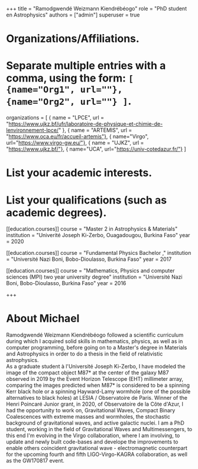 +++
title = "Ramodgwendé Weizmann Kiendrébéogo"
role = "PhD student en Astrophysics"
authors = ["admin"]
superuser = true

# Organizations/Affiliations.
#   Separate multiple entries with a comma, using the form: `[ {name="Org1", url=""}, {name="Org2", url=""} ]`.
organizations = [ { name = "LPCE", url = "https://www.ujkz.bf/ufr/laboratoire-de-physique-et-chimie-de-lenvironnement-lpce/" }, { name = "ARTEMIS", url = "https://www.oca.eu/fr/accueil-artemis"}, { name="Virgo", url="https://www.virgo-gw.eu/"}, { name = "UJKZ", url = "https://www.ujkz.bf/"}, { name="UCA", url="https://univ-cotedazur.fr/"} ]

# List your academic interests.


# List your qualifications (such as academic degrees).

[[education.courses]]
  course = "Master 2 in Astrophysics & Materials"
  institution = "Univerité Joseph Ki-Zerbo, Ouagadougou,  Burkina Faso"
  year = 2020

[[education.courses]]
  course = "Fundamental Physics Bachelor ,"
  institution = "Université Nazi Boni, Bobo-Dioulasso, Burkina Faso"
  year = 2017

[[education.courses]]
  course = "Mathematics, Physics and computer sciences (MPI) two year university degree"
  institution = "Université Nazi Boni, Bobo-Dioulasso, Burkina Faso"
  year = 2016
 
+++

# About Michael


Ramodgwendé Weizmann Kiendrébéogo followed a scientific curriculum during which I acquired solid skills in mathematics, physics, as well as in computer programming, before going on to a Master's degree in Materials and Astrophysics in order to do a thesis in the field of relativistic astrophysics.        
As a graduate student à l'Université Joseph Ki-Zerbo, I have modeled the image of the compact object M87* at the center of the galaxy M87 observed in 2019 by the Event Horizon Telescope (EHT) millimeter array, comparing the images predicted when M87* is considered to be a spinning Kerr black hole or a spinning Hayward-Lamy wormhole (one of the possible alternatives to black holes) at LESIA / Observatoire de Paris.
Winner of the Henri Poincaré Junior grant, in 2020, of Observatoire de la Côte d'Azur, I had the opportunity to work on, Gravitational Waves, Compact Binary Coalescences with extreme masses and wormholes, the stochastic background of gravitational waves, and active galactic nuclei.
I am a PhD student, working in the field of Gravitational Waves and Multimessengers, to this end I'm evolving in the Virgo collaboration, where I am involving, to update and newly built code-bases and develope the improvements to enable others coincident gravitational wave - electromagnetic counterpart for the upcoming fourth and fifth LIGO-Virgo-KAGRA collaboration, as well as the GW170817 event.